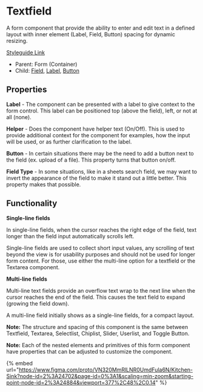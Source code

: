 # Textfield

A form component that provide the ability to enter and edit text in a defined layout with inner element (Label, Field, Button) spacing for dynamic resizing.

[Styleguide Link](https://zpl.io/V1EdG6Q)

* Parent: Form (Container)
* Child: [Field](../../overview/field/), [Label](../../overview/label.md), [Button](../../overview/button/)

## Properties

**Label** - The component can be presented with a label to give context to the form control. This label can be positioned top (above the field), left, or not at all (none).

**Helper** - Does the component have helper text (On/Off). This is used to provide additional context for the component for examples, how the input will be used, or as further clarification to the label.

**Button** - In certain situations there may be the need to add a button next to the field (ex. upload of a file). This property turns that button on/off.

**Field Type** - In some situations, like in a sheets search field, we may want to invert the appearance of the field to make it stand out a little better. This property makes that possible.

## Functionality

**Single-line fields**

In single-line fields, when the cursor reaches the right edge of the field, text longer than the field input automatically scrolls left.

Single-line fields are used to collect short input values, any scrolling of text beyond the view is for usability purposes and should not be used for longer form content. For those, use either the multi-line option for a textfield or the Textarea component.

**Multi-line fields**

Multi-line text fields provide an overflow text wrap to the next line when the cursor reaches the end of the field. This causes the text field to expand (growing the field down).

A multi-line field initially shows as a single-line fields, for a compact layout.

**Note:** The structure and spacing of this component is the same between Textfield, Textarea, Selectlist, Chiplist, Slider, Userlist, and Toggle Button.

**Note:** Each of the nested elements and primitives of this form component have properties that can be adjusted to customize the component.

{% embed url="https://www.figma.com/proto/VN320MmRlLNR0UmdFula6N/Kitchen-Sink?node-id=2%3A24702&page-id=0%3A1&scaling=min-zoom&starting-point-node-id=2%3A24884&viewport=377%2C48%2C0.14" %}
